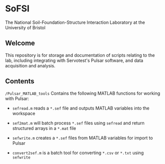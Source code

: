 # SoFSI
 The National Soil-Foundation-Structure Interaction Laboratory at the University of Bristol

## Welcome
This repository is for storage and documentation of scripts relating to the lab, including integrating with Servotest's Pulsar software, and data acquisition and analysis.

## Contents
`/Pulsar_MATLAB_tools` Contains the following MATLAB functions for working with Pulsar:

- `sefread.m` reads a `*.sef` file and outputs MATLAB variables into the workspace
- `sef2mat.m` will batch process `*.sef` files using `sefread` and return structured arrays in a `*.mat` file

- `sefwrite.m` creates a `*.sef` files from MATLAB variables for import to Pulsar
- `convert2sef.m` is a batch tool for converting `*.csv` or `*.txt` using `sefwrite`
